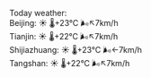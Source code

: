 Today weather:  
Beijing: ☀️ 🌡️+23°C 🌬️↖7km/h  
Tianjin: ☀️ 🌡️+22°C 🌬️↖7km/h  
Shijiazhuang: ☀️ 🌡️+23°C 🌬️←7km/h  
Tangshan: ☀️ 🌡️+22°C 🌬️↖7km/h  
